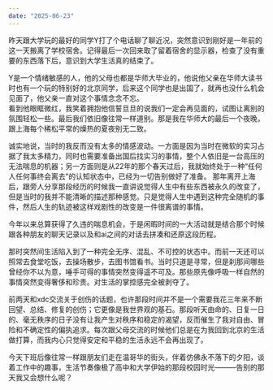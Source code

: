 ```yaml
---
date: "2025-06-23"
---
```

昨天跟大学玩的最好的同学Y打了个电话聊了聊近况，突然意识到刚好是一年前的这一天搬离了学校宿舍。记得最后一次回来取了留着宿舍的显示器，检查了没有重要的东西落下后，意识到大学生活真的结束了。   

Y是一个情绪敏感的人，他的父母也都是华师大毕业的，他说他父亲在华师大读书时也有一个玩的特别好的北京同学，后来这个同学也是出国了，就再也没什么机会见面了，他父亲一直对这个事情念念不忘。   
看到他眼眶微红，我笑着拥抱他信誓旦旦的说我们一定会再见面的，试图让离别的氛围轻松一些。最后我们依旧像往常一样道别。那是我在华师大的最后一个夜晚，跟上海每个稀松平常的燥热的夏夜别无二致。

诚实地说，当时的我反而没有太多的情感波动。一方面是因为当时在微软的实习占据了我太多精力，同时也需要准备出国后找实习的事情，整个人依旧是一台高压的无法喘息的机器；另一方面则是从22年的那个春天过后，我就始终处于一种“任何人任何事终会离去”的认知状态中，已经为一切告别做好了准备。
那年离开上海后，跟旁人分享那段经历的时候我一直讲说觉得人生中有些东西被永久的改变了，但是当时的我并不能清晰的描述那种感觉。只是觉得人生中遇到这种完全随机的事件，然后人生的轨迹被这样戏剧性的改变是一件很离谱的事情。    

今年以来总算获得了久违的喘息机会，于是闲暇时间的一大活动就是结合那个时候跟各种朋友的聊天记录以及和ai之间的对话去拼凑和还原这段历程。

那时突然间生活陷入到了一种完全无序、混乱、不可控的状态中。而前一天还可以照常去食堂吃饭，去操场散步，去图书馆看书。当时只道是寻常，但是刹那间哪些曾经你不以为意，唾手可得的事情突然变得遥不可及。那些原先像呼吸一样自然的事情突然变得奢侈和珍贵。对生活的掌控感完全被剥夺了。    

前两天和xdc交流关于创伤的话题，也许那段时间并不是一个需要我花三年来不断回望、总结、修复的创伤；它更像是我世界观的基石。那段听天由命的、日复一日的、毫无秩序的日子没有让我产生对秩序和稳定的渴望，反而催生了我对自由、冒险和不确定性的偏执追求。每次跟父母交流的时候他们总是在为我回到北京的生活做打算，而我内心只觉得安定和平稳的生活永远不会再出现了。   

今天下班后像往常一样跟朋友们走在温哥华的街头，伴着仿佛永不落下的夕阳，谈着工作中的趣事，生活节奏像极了高中和大学伊始的那段校园时光———告别的那天我又会想什么呢？